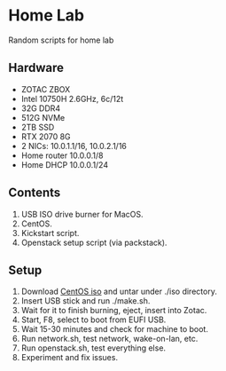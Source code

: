 # Home Lab

Random scripts for home lab

## Hardware

* ZOTAC ZBOX
* Intel 10750H 2.6GHz, 6c/12t
* 32G DDR4
* 512G NVMe
* 2TB SSD
* RTX 2070 8G
* 2 NICs: 10.0.1.1/16, 10.0.2.1/16
* Home router 10.0.0.1/8
* Home DHCP 10.0.0.1/24

## Contents

1. USB ISO drive burner for MacOS.
2. CentOS.
3. Kickstart script.
4. Openstack setup script (via packstack).

## Setup

1. Download [CentOS iso](https://www.centos.org/download/) and untar under ./iso directory.
2. Insert USB stick and run ./make.sh.
3. Wait for it to finish burning, eject, insert into Zotac.
4. Start, F8, select to boot from EUFI USB.
5. Wait 15-30 minutes and check for machine to boot.
6. Run network.sh, test network, wake-on-lan, etc.
7. Run openstack.sh, test everything else.
8. Experiment and fix issues.
